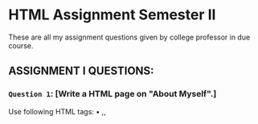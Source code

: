 # HTML Assignment Semester II
These are all my assignment questions given by college professor in due course.

## ASSIGNMENT I QUESTIONS:

### `Question 1`: [Write a HTML page on "About Myself".]
Use following HTML tags:
• <html>,<head>,<title>,<body>.
• Use different heading tags:(<h1> to <h6>).
• Use paragraph tag to create paragraph.
• Use bold,italic and underline tags for text formatting.
• Include using comment Syntax ,as & when needed.(https://github.com/xorus-Tnzu/HTML-Assignment/blob/main/Assignment1/about_myself.html) 
